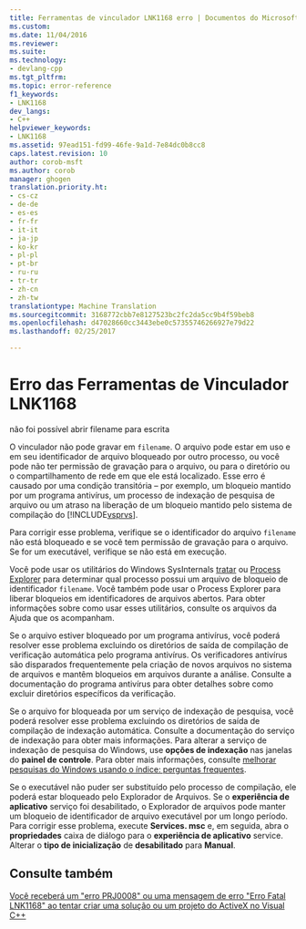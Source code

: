 ```yaml
---
title: Ferramentas de vinculador LNK1168 erro | Documentos do Microsoft
ms.custom: 
ms.date: 11/04/2016
ms.reviewer: 
ms.suite: 
ms.technology:
- devlang-cpp
ms.tgt_pltfrm: 
ms.topic: error-reference
f1_keywords:
- LNK1168
dev_langs:
- C++
helpviewer_keywords:
- LNK1168
ms.assetid: 97ead151-fd99-46fe-9a1d-7e84dc0b8cc8
caps.latest.revision: 10
author: corob-msft
ms.author: corob
manager: ghogen
translation.priority.ht:
- cs-cz
- de-de
- es-es
- fr-fr
- it-it
- ja-jp
- ko-kr
- pl-pl
- pt-br
- ru-ru
- tr-tr
- zh-cn
- zh-tw
translationtype: Machine Translation
ms.sourcegitcommit: 3168772cbb7e8127523bc2fc2da5cc9b4f59beb8
ms.openlocfilehash: d47028660cc3443ebe0c57355746266927e79d22
ms.lasthandoff: 02/25/2017

---
```

# <a name="linker-tools-error-lnk1168"></a>Erro das Ferramentas de Vinculador LNK1168
não foi possível abrir filename para escrita  
  
 O vinculador não pode gravar em `filename`. O arquivo pode estar em uso e em seu identificador de arquivo bloqueado por outro processo, ou você pode não ter permissão de gravação para o arquivo, ou para o diretório ou o compartilhamento de rede em que ele está localizado. Esse erro é causado por uma condição transitória – por exemplo, um bloqueio mantido por um programa antivírus, um processo de indexação de pesquisa de arquivo ou um atraso na liberação de um bloqueio mantido pelo sistema de compilação do [!INCLUDE[vsprvs](../../assembler/masm/includes/vsprvs_md.md)].  
  
 Para corrigir esse problema, verifique se o identificador do arquivo `filename` não está bloqueado e se você tem permissão de gravação para o arquivo. Se for um executável, verifique se não está em execução.  
  
 Você pode usar os utilitários do Windows SysInternals [tratar](http://technet.microsoft.com/sysinternals/bb896655.aspx) ou [Process Explorer](http://technet.microsoft.com/sysinternals/bb896653) para determinar qual processo possui um arquivo de bloqueio de identificador `filename`. Você também pode usar o Process Explorer para liberar bloqueios em identificadores de arquivos abertos. Para obter informações sobre como usar esses utilitários, consulte os arquivos da Ajuda que os acompanham.  
  
 Se o arquivo estiver bloqueado por um programa antivírus, você poderá resolver esse problema excluindo os diretórios de saída de compilação de verificação automática pelo programa antivírus. Os verificadores antivírus são disparados frequentemente pela criação de novos arquivos no sistema de arquivos e mantêm bloqueios em arquivos durante a análise. Consulte a documentação do programa antivírus para obter detalhes sobre como excluir diretórios específicos da verificação.  
  
 Se o arquivo for bloqueada por um serviço de indexação de pesquisa, você poderá resolver esse problema excluindo os diretórios de saída de compilação de indexação automática. Consulte a documentação do serviço de indexação para obter mais informações. Para alterar a serviço de indexação de pesquisa do Windows, use **opções de indexação** nas janelas do **painel de controle**. Para obter mais informações, consulte [melhorar pesquisas do Windows usando o índice: perguntas frequentes](http://windows.microsoft.com/en-us/windows/improve-windows-searches-using-index-faq#1TC=windows-7).  
  
 Se o executável não puder ser substituído pelo processo de compilação, ele poderá estar bloqueado pelo Explorador de Arquivos. Se o **experiência de aplicativo** serviço foi desabilitado, o Explorador de arquivos pode manter um bloqueio de identificador de arquivo executável por um longo período. Para corrigir esse problema, execute **Services. msc** e, em seguida, abra o **propriedades** caixa de diálogo para o **experiência de aplicativo** service. Alterar o **tipo de inicialização** de **desabilitado** para **Manual**.  
  
## <a name="see-also"></a>Consulte também  
 [Você receberá um "erro PRJ0008" ou uma mensagem de erro "Erro Fatal LNK1168" ao tentar criar uma solução ou um projeto do ActiveX no Visual C++](http://support.microsoft.com/kb/308358)
